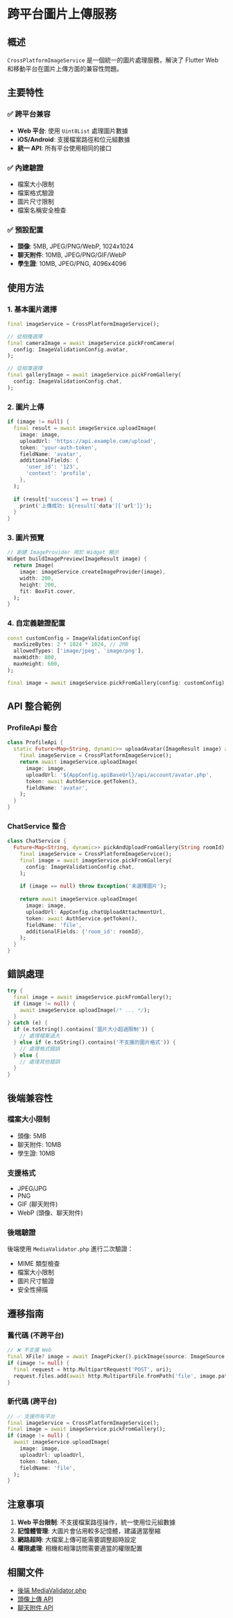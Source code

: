 # 跨平台圖片上傳服務

## 概述

`CrossPlatformImageService` 是一個統一的圖片處理服務，解決了 Flutter Web 和移動平台在圖片上傳方面的兼容性問題。

## 主要特性

### ✅ 跨平台兼容
- **Web 平台**: 使用 `Uint8List` 處理圖片數據
- **iOS/Android**: 支援檔案路徑和位元組數據
- **統一 API**: 所有平台使用相同的接口

### ✅ 內建驗證
- 檔案大小限制
- 檔案格式驗證
- 圖片尺寸限制
- 檔案名稱安全檢查

### ✅ 預設配置
- **頭像**: 5MB, JPEG/PNG/WebP, 1024x1024
- **聊天附件**: 10MB, JPEG/PNG/GIF/WebP
- **學生證**: 10MB, JPEG/PNG, 4096x4096

## 使用方法

### 1. 基本圖片選擇

```dart
final imageService = CrossPlatformImageService();

// 從相機選擇
final cameraImage = await imageService.pickFromCamera(
  config: ImageValidationConfig.avatar,
);

// 從相簿選擇
final galleryImage = await imageService.pickFromGallery(
  config: ImageValidationConfig.chat,
);
```

### 2. 圖片上傳

```dart
if (image != null) {
  final result = await imageService.uploadImage(
    image: image,
    uploadUrl: 'https://api.example.com/upload',
    token: 'your-auth-token',
    fieldName: 'avatar',
    additionalFields: {
      'user_id': '123',
      'context': 'profile',
    },
  );
  
  if (result['success'] == true) {
    print('上傳成功: ${result['data']['url']}');
  }
}
```

### 3. 圖片預覽

```dart
// 創建 ImageProvider 用於 Widget 顯示
Widget buildImagePreview(ImageResult image) {
  return Image(
    image: imageService.createImageProvider(image),
    width: 200,
    height: 200,
    fit: BoxFit.cover,
  );
}
```

### 4. 自定義驗證配置

```dart
const customConfig = ImageValidationConfig(
  maxSizeBytes: 2 * 1024 * 1024, // 2MB
  allowedTypes: ['image/jpeg', 'image/png'],
  maxWidth: 800,
  maxHeight: 600,
);

final image = await imageService.pickFromGallery(config: customConfig);
```

## API 整合範例

### ProfileApi 整合

```dart
class ProfileApi {
  static Future<Map<String, dynamic>> uploadAvatar(ImageResult image) async {
    final imageService = CrossPlatformImageService();
    return await imageService.uploadImage(
      image: image,
      uploadUrl: '${AppConfig.apiBaseUrl}/api/account/avatar.php',
      token: await AuthService.getToken(),
      fieldName: 'avatar',
    );
  }
}
```

### ChatService 整合

```dart
class ChatService {
  Future<Map<String, dynamic>> pickAndUploadFromGallery(String roomId) async {
    final imageService = CrossPlatformImageService();
    final image = await imageService.pickFromGallery(
      config: ImageValidationConfig.chat,
    );
    
    if (image == null) throw Exception('未選擇圖片');
    
    return await imageService.uploadImage(
      image: image,
      uploadUrl: AppConfig.chatUploadAttachmentUrl,
      token: await AuthService.getToken(),
      fieldName: 'file',
      additionalFields: {'room_id': roomId},
    );
  }
}
```

## 錯誤處理

```dart
try {
  final image = await imageService.pickFromGallery();
  if (image != null) {
    await imageService.uploadImage(/* ... */);
  }
} catch (e) {
  if (e.toString().contains('圖片大小超過限制')) {
    // 處理檔案過大
  } else if (e.toString().contains('不支援的圖片格式')) {
    // 處理格式錯誤
  } else {
    // 處理其他錯誤
  }
}
```

## 後端兼容性

### 檔案大小限制
- 頭像: 5MB
- 聊天附件: 10MB  
- 學生證: 10MB

### 支援格式
- JPEG/JPG
- PNG
- GIF (聊天附件)
- WebP (頭像、聊天附件)

### 後端驗證
後端使用 `MediaValidator.php` 進行二次驗證：
- MIME 類型檢查
- 檔案大小限制
- 圖片尺寸驗證
- 安全性掃描

## 遷移指南

### 舊代碼 (不跨平台)
```dart
// ❌ 不支援 Web
final XFile? image = await ImagePicker().pickImage(source: ImageSource.gallery);
if (image != null) {
  final request = http.MultipartRequest('POST', uri);
  request.files.add(await http.MultipartFile.fromPath('file', image.path));
}
```

### 新代碼 (跨平台)
```dart
// ✅ 支援所有平台
final imageService = CrossPlatformImageService();
final image = await imageService.pickFromGallery();
if (image != null) {
  await imageService.uploadImage(
    image: image,
    uploadUrl: uploadUrl,
    token: token,
    fieldName: 'file',
  );
}
```

## 注意事項

1. **Web 平台限制**: 不支援檔案路徑操作，統一使用位元組數據
2. **記憶體管理**: 大圖片會佔用較多記憶體，建議適當壓縮
3. **網路超時**: 大檔案上傳可能需要調整超時設定
4. **權限處理**: 相機和相簿訪問需要適當的權限配置

## 相關文件

- [後端 MediaValidator.php](../../backend/utils/MediaValidator.php)
- [頭像上傳 API](../../backend/api/account/avatar.php)
- [聊天附件 API](../../backend/api/chat/upload_attachment.php)
